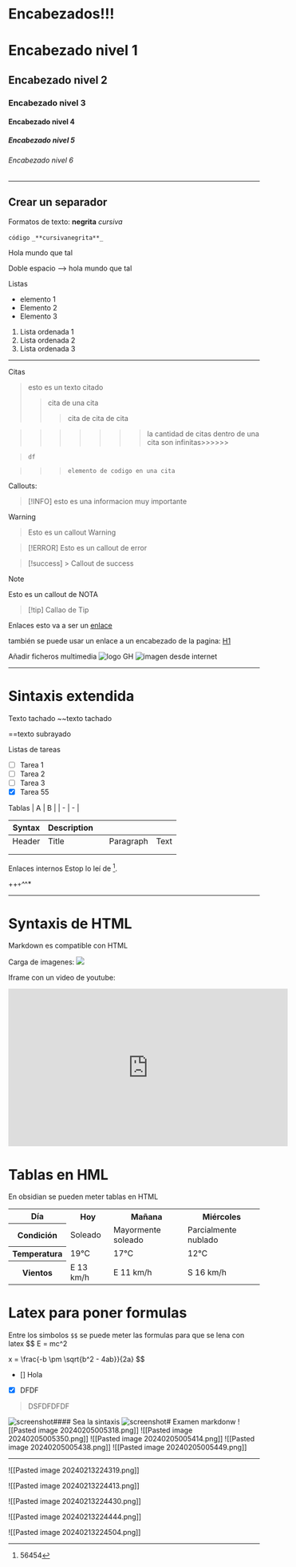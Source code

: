 

# Encabezados!!!
# Encabezado nivel 1

## Encabezado nivel 2
### Encabezado nivel 3
#### Encabezado nivel 4
##### Encabezado nivel 5
###### Encabezado nivel 6

---
 Crear un separador
 ---
 Formatos de texto: **negrita**
 *cursiva*
 
 `código`
`_**cursivanegrita**_`



Hola mundo 
que tal

Doble espacio --> hola mundo  que tal


Listas
- elemento 1
- Elemento 2
- Elemento 3


1. Lista ordenada 1
2. Lista ordenada 2
3. Lista ordenada 3



---
Citas
> esto es un texto citado
> >cita de una cita
> >> cita de cita de cita

>>>>>>> la cantidad de citas dentro de una cita son infinitas>>>>>>
>>>>>

> ```df```




>>> `elemento de codigo en una cita`

Callouts:
>[!INFO]
> esto es una informacion muy importante

>[!WARNING]
>> Esto es un callout Warning

>[!ERROR]
>Esto es un callout de error

> [!success] > Callout de success

>[!NOTE]
>Esto es un callout de NOTA

> [!tip] Callao de Tip 
> 


Enlaces
esto va a ser un [enlace](google,es)

también se puede usar un enlace a un encabezado de la pagina: [H1](#Encabezados!!!)

Añadir ficheros multimedia
![logo GH](logo.png)
![imagen desde internet](http://www.dumpaday.com/wp-content/uploads/2017/02/the-random-pictures-14.jpg)


---
# Sintaxis extendida
Texto tachado ~~texto tachado

==texto subrayado

Listas de tareas
- [ ] Tarea 1
- [ ] Tarea 2
- [ ] Tarea 3
- [x] Tarea 55

Tablas 
|  A  |  B  |
|  -  |  -  |


| Syntax | Description |  |  |  |
| ---- | ---- | ---- | ---- | ---- |
| Header | Title |  | Paragraph | Text |
|  |  |  |  |  |
|  |  |  |  |  |

Enlaces internos
Estop lo leí de [^libro].
[^libro]: 56454

++`+`*^*^*


---
# Syntaxis de HTML
Markdown es compatible con HTML


Carga de imagenes:
<img src="http://www.dumpaday.com/wp-content/uploads/2017/02/the-random-pictures-14.jpg">

Iframe con un video de youtube:
<iframe width="560" height="315" src="https://www.youtube.com/embed/m81Q0tqM4ps?si=g7FKDLQe0zoO3I14" title="YouTube video player" frameborder="0" allow="accelerometer; autoplay; clipboard-write; encrypted-media; gyroscope; picture-in-picture; web-share" allowfullscreen></iframe>

# Tablas en HML
En obsidian se pueden meter tablas en HTML

<table class="default"> <tr> <th scope="row">Día</th> <th>Hoy</th> <th>Mañana</th> <th>Miércoles</th> </tr> <tr> <th>Condición</th> <td>Soleado</td> <td>Mayormente soleado</td> <td>Parcialmente nublado</td> </tr> <tr> <th>Temperatura</th> <td>19°C</td> <td>17°C</td> <td>12°C</td> </tr> <tr> <th>Vientos</th> <td>E 13 km/h</td> <td>E 11 km/h</td> <td>S 16 km/h</td> </tr> </table>


# Latex  para poner formulas

Entre los simbolos `$$` se puede meter las formulas para que se lena con latex
$$ E = mc^2

$$$$ x = \frac{-b \pm \sqrt{b^2 - 4ab}}{2a} $$

- [] Hola


- [x] DFDF

>DSFDFDFDF


 ![screenshot](./imágenes/2024-01-25_escritorio.jpg)#### Sea la sintaxis ![screenshot](./imágenes/2024-01-25_escritorio.jpg)# Examen markdonw
 ![[Pasted image 20240205005318.png]]
 ![[Pasted image 20240205005350.png]]
 ![[Pasted image 20240205005414.png]]
 ![[Pasted image 20240205005438.png]]
 ![[Pasted image 20240205005449.png]]
 
---


![[Pasted image 20240213224319.png]]


![[Pasted image 20240213224413.png]]

![[Pasted image 20240213224430.png]]

![[Pasted image 20240213224444.png]]

![[Pasted image 20240213224504.png]]

